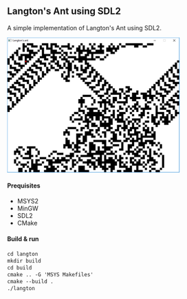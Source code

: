 ## Langton's Ant using SDL2 ##

A simple implementation of Langton's Ant using SDL2.

![Screenshot](./screenshot.png)

#### Prequisites ####

- MSYS2
- MinGW
- SDL2
- CMake

#### Build & run ###

    cd langton
    mkdir build
    cd build
    cmake .. -G 'MSYS Makefiles'
    cmake --build .
    ./langton
